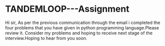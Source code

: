 # TANDEMLOOP---Assignment
Hi sir,
As per the previous communication through the email i completed the four problems that you have given in python programming language.Please review it.
Consider my problems and hoping to receive next stage of the interview.Hoping to hear from you soon.
